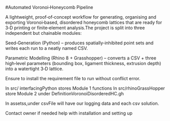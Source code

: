 #Automated Voronoi‑Honeycomb Pipeline

A lightweight, proof‑of‑concept workflow for generating, organising and exporting Voronoi‑based, disordered honeycomb lattices that are ready for 3‑D printing or finite‑element analysis.The project is split into three independent but chainable modules:

Seed‑Generation (Python) – produces spatially‑inhibited point sets and writes each run to a neatly named CSV.

Parametric Modelling (Rhino 8 + Grasshopper) – converts a CSV + three high‑level parameters (bounding box, ligament thickness, extrusion depth) into a watertight 3‑D lattice.

Ensure to install the requirement file to run without conflict error.

In src/ interfacingPython stores Module 1 functions
In src/rhinoGrassHopper store Module 2 under DefinitionVoronoiDisorderedHC.gh

In assetss,under csvFile will have our logging data and each csv solution.

Contact owner if needed help with installation and setting up